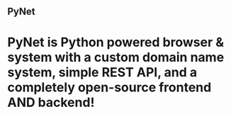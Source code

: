## PyNet
# PyNet is Python powered browser & system with a custom domain name system, simple REST API, and a completely open-source frontend AND backend!
